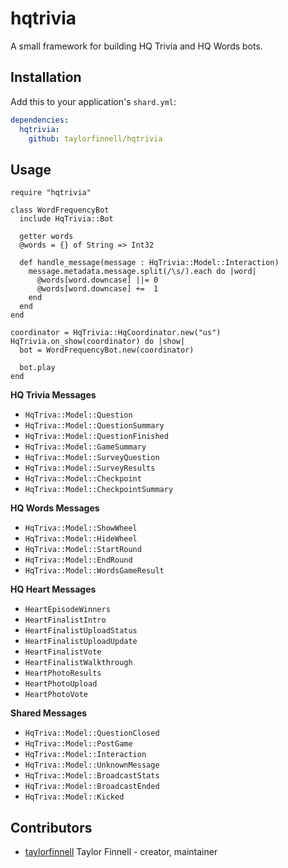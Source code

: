 # hqtrivia

A small framework for building HQ Trivia and HQ Words bots.

## Installation

Add this to your application's `shard.yml`:

```yaml
dependencies:
  hqtrivia:
    github: taylorfinnell/hqtrivia
```

## Usage

```crystal
require "hqtrivia"
```

```crystal
class WordFrequencyBot
  include HqTrivia::Bot

  getter words
  @words = {} of String => Int32

  def handle_message(message : HqTrivia::Model::Interaction)
    message.metadata.message.split(/\s/).each do |word|
      @words[word.downcase] ||= 0
      @words[word.downcase] +=  1
    end
  end
end

coordinator = HqTrivia::HqCoordinator.new("us")
HqTrivia.on_show(coordinator) do |show|
  bot = WordFrequencyBot.new(coordinator)

  bot.play
end
```

**HQ Trivia Messages**

- `HqTriva::Model::Question`
- `HqTriva::Model::QuestionSummary`
- `HqTriva::Model::QuestionFinished`
- `HqTriva::Model::GameSummary`
- `HqTriva::Model::SurveyQuestion`
- `HqTriva::Model::SurveyResults`
- `HqTriva::Model::Checkpoint`
- `HqTriva::Model::CheckpointSummary`

**HQ Words Messages**

- `HqTriva::Model::ShowWheel`
- `HqTriva::Model::HideWheel`
- `HqTriva::Model::StartRound`
- `HqTriva::Model::EndRound`
- `HqTriva::Model::WordsGameResult`

**HQ Heart Messages**

- `HeartEpisodeWinners`
- `HeartFinalistIntro`
- `HeartFinalistUploadStatus`
- `HeartFinalistUploadUpdate`
- `HeartFinalistVote`
- `HeartFinalistWalkthrough`
- `HeartPhotoResults`
- `HeartPhotoUpload`
- `HeartPhotoVote`

**Shared Messages**

- `HqTriva::Model::QuestionClosed`
- `HqTriva::Model::PostGame`
- `HqTriva::Model::Interaction`
- `HqTriva::Model::UnknownMessage`
- `HqTriva::Model::BroadcastStats`
- `HqTriva::Model::BroadcastEnded`
- `HqTriva::Model::Kicked`

## Contributors

- [taylorfinnell](https://github.com/taylorfinnell) Taylor Finnell - creator, maintainer
